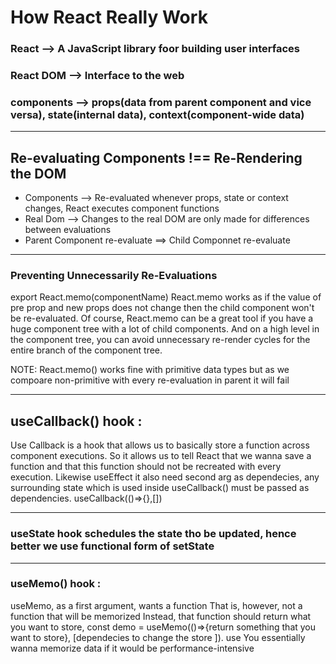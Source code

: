 # How React Really Work

### React --> A JavaScript library foor building user interfaces

### React DOM --> Interface to the web

### components --> props(data from parent component and vice versa), state(internal data), context(component-wide data)
<hr>

## Re-evaluating Components !== Re-Rendering the DOM 
* Components --> Re-evaluated whenever props, state or context changes, React executes component functions
* Real Dom --> Changes to the real DOM are only made for differences between evaluations
* Parent Component re-evaluate  ==> Child Componnet re-evaluate
  
<hr>

### Preventing Unnecessarily Re-Evaluations
export React.memo(componentName)
React.memo works as if the value of pre prop and new props does not change then the child component won't be re-evaluated. 
Of course, React.memo can be a great tool if you have a huge component tree with a lot of child components. And on a high level in the component tree, you can avoid unnecessary re-render cycles for the entire branch of the component tree.

NOTE: React.memo() works fine with primitive data types but as we compoare non-primitive with every re-evaluation in parent it will fail
<hr>

## useCallback() hook :
Use Callback is a hook that allows us to basically store a function across component executions. So it allows us to tell React that we wanna save a function and that this function should not be recreated with every execution.
Likewise useEffect it also need second arg as dependecies, any surrounding state which is used inside useCallback() must be passed as dependencies.
useCallback(()=>{},[])

<hr>

### useState hook schedules the state tho be updated, hence better we use functional form of setState 

<hr>

### useMemo() hook :
 useMemo, as a first argument, wants a function That is, however, not a function that will be memorized Instead, that function should return what you want to store,
 const demo = useMemo(()=>{return something that you want to store}, [dependecies to change the store ]). use You essentially wanna memorize data if it would be performance-intensive

